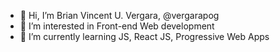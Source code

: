 - 👋 Hi, I’m Brian Vincent U. Vergara, @vergarapog
- 👀 I’m interested in Front-end Web development
- 🌱 I’m currently learning JS, React JS, Progressive Web Apps



